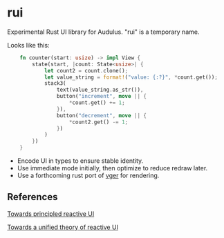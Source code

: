 # rui
Experimental Rust UI library for Audulus. "rui" is a temporary name.

Looks like this:

```Rust
    fn counter(start: usize) -> impl View {
        state(start, |count: State<usize>| {
            let count2 = count.clone();
            let value_string = format!("value: {:?}", *count.get());
            stack3(
                text(value_string.as_str()),
                button("increment", move || {
                    *count.get() += 1;
                }),
                button("decrement", move || {
                    *count2.get() -= 1;
                })
            )
        })
    }
```

- Encode UI in types to ensure stable identity.
- Use immediate mode initially, then optimize to reduce redraw later.
- Use a forthcoming rust port of [vger](https://github.com/audulus/vger) for rendering.

## References

[Towards principled reactive UI](https://raphlinus.github.io/rust/druid/2020/09/25/principled-reactive-ui.html)

[Towards a unified theory of reactive UI](https://raphlinus.github.io/ui/druid/2019/11/22/reactive-ui.html)
